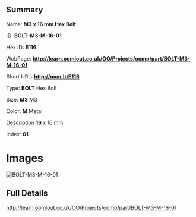 

## Summary
 
Name: __M3 x 16 mm Hex Bolt__

ID: __BOLT-M3-M-16-01__

Hex ID: __E116__

WebPage: __http://learn.oomlout.co.uk/OO/Projects/oomp/part/BOLT-M3-M-16-01__

Short URL: __http://oom.lt/E116__


Type: __BOLT__ Hex Bolt 

Size: __M3__ M3 

Color: __M__ Metal 

Description __16__ x 16 mm 

Index: __01__


 # Images
![BOLT-M3-M-16-01](http://oomlout.com/oomp-gen/parts/BOLT-M3-M-16-01/BOLT-M3-M-16-01_420.jpg)



 ## Full Details

 http://learn.oomlout.co.uk/OO/Projects/oomp/part/BOLT-M3-M-16-01














